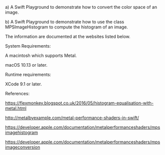 a) A Swift Playground to demonstrate how to convert the color space of an image.


b) A Swift Playground to demonstrate how to use the class MPSImageHistogram to compute the histogram of an image.



The information are documented at the websites listed below.


System Requirements:
 
A macintosh which supports Metal.

macOS 10.13 or later.


Runtime requirements:

XCode 9.1 or later.


References:

https://flexmonkey.blogspot.co.uk/2016/05/histogram-equalisation-with-metal.html


http://metalbyexample.com/metal-performance-shaders-in-swift/


https://developer.apple.com/documentation/metalperformanceshaders/mpsimagehistogram


https://developer.apple.com/documentation/metalperformanceshaders/mpsimageconversion
